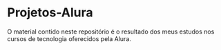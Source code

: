 # Projetos-Alura
O material contido neste repositório é o resultado dos meus estudos nos cursos de tecnologia oferecidos pela Alura.
